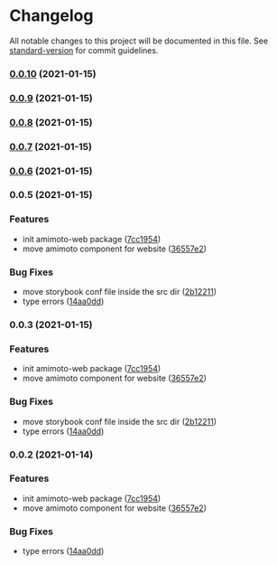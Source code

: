 # Changelog

All notable changes to this project will be documented in this file. See [standard-version](https://github.com/conventional-changelog/standard-version) for commit guidelines.

### [0.0.10](https://github.com/digitalcube/galaxy/compare/@galaxy/amimoto-web@v0.0.9...@galaxy/amimoto-web@v0.0.10) (2021-01-15)

### [0.0.9](https://github.com/digitalcube/galaxy/compare/@galaxy/amimoto-web@v0.0.8...@galaxy/amimoto-web@v0.0.9) (2021-01-15)

### [0.0.8](https://github.com/digitalcube/galaxy/compare/@galaxy/amimoto-web@v0.0.7...@galaxy/amimoto-web@v0.0.8) (2021-01-15)

### [0.0.7](https://github.com/digitalcube/galaxy/compare/@galaxy/amimoto-web@v0.0.6...@galaxy/amimoto-web@v0.0.7) (2021-01-15)

### [0.0.6](https://github.com/digitalcube/galaxy/compare/@galaxy/amimoto-web@v0.0.5...@galaxy/amimoto-web@v0.0.6) (2021-01-15)

### 0.0.5 (2021-01-15)


### Features

* init amimoto-web package ([7cc1954](https://github.com/digitalcube/galaxy/commit/7cc1954ef19ab2906168a75f52a030873aed35b8))
* move amimoto component for website ([36557e2](https://github.com/digitalcube/galaxy/commit/36557e235826259e086b7d7a051541c0dbd7a1c6))


### Bug Fixes

* move storybook conf file inside the src dir ([2b12211](https://github.com/digitalcube/galaxy/commit/2b12211363d60659624b75e02816fa8cbce7875f))
* type errors ([14aa0dd](https://github.com/digitalcube/galaxy/commit/14aa0dd92660144cde1437570d17cf5d69de24a6))

### 0.0.3 (2021-01-15)


### Features

* init amimoto-web package ([7cc1954](https://github.com/digitalcube/galaxy/commit/7cc1954ef19ab2906168a75f52a030873aed35b8))
* move amimoto component for website ([36557e2](https://github.com/digitalcube/galaxy/commit/36557e235826259e086b7d7a051541c0dbd7a1c6))


### Bug Fixes

* move storybook conf file inside the src dir ([2b12211](https://github.com/digitalcube/galaxy/commit/2b12211363d60659624b75e02816fa8cbce7875f))
* type errors ([14aa0dd](https://github.com/digitalcube/galaxy/commit/14aa0dd92660144cde1437570d17cf5d69de24a6))

### 0.0.2 (2021-01-14)


### Features

* init amimoto-web package ([7cc1954](https://github.com/digitalcube/galaxy/commit/7cc1954ef19ab2906168a75f52a030873aed35b8))
* move amimoto component for website ([36557e2](https://github.com/digitalcube/galaxy/commit/36557e235826259e086b7d7a051541c0dbd7a1c6))


### Bug Fixes

* type errors ([14aa0dd](https://github.com/digitalcube/galaxy/commit/14aa0dd92660144cde1437570d17cf5d69de24a6))

